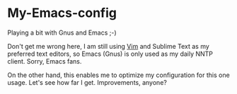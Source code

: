 My-Emacs-config
===============

Playing a bit with Gnus and Emacs ;-)

Don't get me wrong here, I am still using [Vim](https://github.com/dertuxmalwieder/My-Vim-configuration) and Sublime Text as my preferred text editors, so Emacs (Gnus) is only used as my daily NNTP client. Sorry, Emacs fans.

On the other hand, this enables me to optimize my configuration for this one usage. Let's see how far I get. Improvements, anyone?
